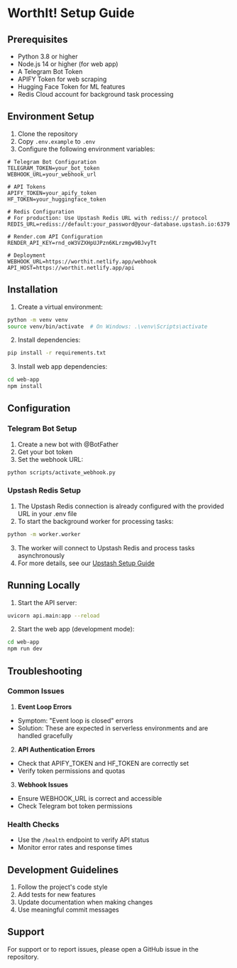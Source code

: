 # WorthIt! Setup Guide

## Prerequisites
- Python 3.8 or higher
- Node.js 14 or higher (for web app)
- A Telegram Bot Token
- APIFY Token for web scraping
- Hugging Face Token for ML features
- Redis Cloud account for background task processing

## Environment Setup
1. Clone the repository
2. Copy `.env.example` to `.env`
3. Configure the following environment variables:

```env
# Telegram Bot Configuration
TELEGRAM_TOKEN=your_bot_token
WEBHOOK_URL=your_webhook_url

# API Tokens
APIFY_TOKEN=your_apify_token
HF_TOKEN=your_huggingface_token

# Redis Configuration
# For production: Use Upstash Redis URL with rediss:// protocol
REDIS_URL=rediss://default:your_password@your-database.upstash.io:6379

# Render.com API Configuration
RENDER_API_KEY=rnd_oW3VZXHpUJPzn6KLrzmgw9BJvyTt

# Deployment
WEBHOOK_URL=https://worthit.netlify.app/webhook
API_HOST=https://worthit.netlify.app/api
```

## Installation
1. Create a virtual environment:
```bash
python -m venv venv
source venv/bin/activate  # On Windows: .\venv\Scripts\activate
```

2. Install dependencies:
```bash
pip install -r requirements.txt
```

3. Install web app dependencies:
```bash
cd web-app
npm install
```

## Configuration

### Telegram Bot Setup
1. Create a new bot with @BotFather
2. Get your bot token
3. Set the webhook URL:
```bash
python scripts/activate_webhook.py
```

### Upstash Redis Setup
1. The Upstash Redis connection is already configured with the provided URL in your .env file
2. To start the background worker for processing tasks:
```bash
python -m worker.worker
```
3. The worker will connect to Upstash Redis and process tasks asynchronously
4. For more details, see our [Upstash Setup Guide](UPSTASH_SETUP.md)



## Running Locally
1. Start the API server:
```bash
uvicorn api.main:app --reload
```

2. Start the web app (development mode):
```bash
cd web-app
npm run dev
```

## Troubleshooting

### Common Issues

1. **Event Loop Errors**
- Symptom: "Event loop is closed" errors
- Solution: These are expected in serverless environments and are handled gracefully

2. **API Authentication Errors**
- Check that APIFY_TOKEN and HF_TOKEN are correctly set
- Verify token permissions and quotas

3. **Webhook Issues**
- Ensure WEBHOOK_URL is correct and accessible
- Check Telegram bot token permissions

### Health Checks
- Use the `/health` endpoint to verify API status
- Monitor error rates and response times

## Development Guidelines
1. Follow the project's code style
2. Add tests for new features
3. Update documentation when making changes
4. Use meaningful commit messages

## Support
For support or to report issues, please open a GitHub issue in the repository.